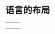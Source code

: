 # 语言的布局

|      |      |      |
| ---- | ---- | ---- |
|      |      |      |
|      |      |      |
|      |      |      |

